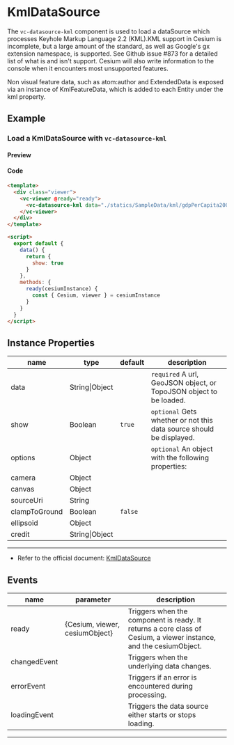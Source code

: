# KmlDataSource

The `vc-datasource-kml` component is used to load a dataSource which processes Keyhole Markup Language 2.2 (KML).KML support in Cesium is incomplete, but a large amount of the standard, as well as Google's gx extension namespace, is supported. See Github issue #873 for a detailed list of what is and isn't support. Cesium will also write information to the console when it encounters most unsupported features.

Non visual feature data, such as atom:author and ExtendedData is exposed via an instance of KmlFeatureData, which is added to each Entity under the kml property.

## Example

### Load a KmlDataSource with `vc-datasource-kml`

#### Preview

<doc-preview>
  <template>
    <div class="viewer">
      <vc-viewer @ready="ready">
        <vc-datasource-kml data="./statics/SampleData/kml/gdpPerCapita2008.kmz" :show="show"></vc-datasource-kml>
      </vc-viewer>
    </div>
  </template>

  <script>
    export default {
      data() {
        return {
          show: true
        }
      },
      methods: {
        ready(cesiumInstance) {
          const { Cesium, viewer } = cesiumInstance
        }
      }
    }
  </script>
</doc-preview>

#### Code

```html
<template>
  <div class="viewer">
    <vc-viewer @ready="ready">
      <vc-datasource-kml data="./statics/SampleData/kml/gdpPerCapita2008.kmz" :show="show"></vc-datasource-kml>
    </vc-viewer>
  </div>
</template>

<script>
  export default {
    data() {
      return {
        show: true
      }
    },
    methods: {
      ready(cesiumInstance) {
        const { Cesium, viewer } = cesiumInstance
      }
    }
  }
</script>
```

## Instance Properties

| name          | type           | default | description                                                          |
| ------------- | -------------- | ------- | -------------------------------------------------------------------- |
| data          | String\|Object |         | `required` A url, GeoJSON object, or TopoJSON object to be loaded.   |
| show          | Boolean        | `true`  | `optional` Gets whether or not this data source should be displayed. |
| options       | Object         |         | `optional` An object with the following properties:                  |
| camera        | Object         |         |                                                                      |
| canvas        | Object         |         |                                                                      |
| sourceUri     | String         |         |                                                                      |
| clampToGround | Boolean        | `false` |                                                                      |
| ellipsoid     | Object         |         |                                                                      |
| credit        | String\|Object |         |                                                                      |

---

- Refer to the official document: [KmlDataSource](https://cesium.com/docs/cesiumjs-ref-doc/KmlDataSource.html)

## Events

| name         | parameter                      | description                                                                                                       |
| ------------ | ------------------------------ | ----------------------------------------------------------------------------------------------------------------- |
| ready        | {Cesium, viewer, cesiumObject} | Triggers when the component is ready. It returns a core class of Cesium, a viewer instance, and the cesiumObject. |
| changedEvent |                                | Triggers when the underlying data changes.                                                                        |
| errorEvent   |                                | Triggers if an error is encountered during processing.                                                            |
| loadingEvent |                                | Triggers the data source either starts or stops loading.                                                          |

---
